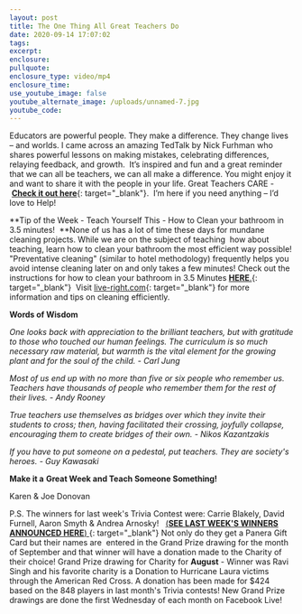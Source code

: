 ```yaml
---
layout: post
title: The One Thing All Great Teachers Do
date: 2020-09-14 17:07:02
tags:
excerpt:
enclosure:
pullquote:
enclosure_type: video/mp4
enclosure_time:
use_youtube_image: false
youtube_alternate_image: /uploads/unnamed-7.jpg
youtube_code:
---
```


Educators are powerful people. They make a difference. They change lives – and worlds. I came across an amazing TedTalk by Nick Furhman who shares powerful lessons on making mistakes, celebrating differences, relaying feedback, and growth.&nbsp; It’s inspired and fun and a great reminder that we can all be teachers, we can all make a difference. You might enjoy it and want to share it with the people in your life. Great Teachers CARE -&nbsp;[**Check it out here**](https://t.e2ma.net/click/byc37b/zwff20l/zwv76d){: target="_blank"}. &nbsp;I’m here if you need anything – I’d love to Help\!&nbsp;

**Tip of the Week - Teach Yourself This - How to Clean your bathroom in 3.5 minutes\! &nbsp;**None of us has a lot of time these days for mundane cleaning projects. While we are on the subject of teaching&nbsp; how about teaching, learn how to clean your bathroom the most efficient way possible\! "Preventative cleaning" (similar to hotel methodology) frequently helps you avoid intense cleaning later on and only takes a few minutes\! Check out the instructions for how to clean your bathroom in 3.5 Minutes&nbsp;[**HERE**.](https://t.e2ma.net/click/byc37b/zwff20l/fpw76d){: target="_blank"}&nbsp; Visit&nbsp;[live-right.com](http://live-right.com/){: target="_blank"}&nbsp;for more information and tips on cleaning efficiently.

**Words of Wisdom**

*One looks back with appreciation to the brilliant teachers, but with gratitude to those who touched our human feelings. The curriculum is so much necessary raw material, but warmth is the vital element for the growing plant and for the soul of the child. - Carl Jung*

*Most of us end up with no more than five or six people who remember us. Teachers have thousands of people who remember them for the rest of their lives. - Andy Rooney*

*True teachers use themselves as bridges over which they invite their students to cross; then, having facilitated their crossing, joyfully collapse, encouraging them to create bridges of their own. - Nikos Kazantzakis*

*If you have to put someone on a pedestal, put teachers. They are society's heroes. - Guy Kawasaki*

**Make it a**&nbsp;**Great Week and Teach Someone Something\!**

Karen & Joe Donovan

P.S. The winners for last week's Trivia Contest were: Carrie Blakely, David Furnell, Aaron Smyth & Andrea Arnosky\! &nbsp;&nbsp;[(**SEE LAST WEEK'S WINNERS ANNOUNCED HERE**)&nbsp;](https://t.e2ma.net/click/byc37b/zwff20l/vhx76d){: target="_blank"}&nbsp;Not only do they get a Panera Gift Card but their names are&nbsp; entered in the Grand Prize drawing for the month of September and that winner will have a donation made to the Charity of their choice\! Grand Prize drawing for Charity for&nbsp;**August**&nbsp;- Winner was Ravi Singh and his favorite charity is a Donation to Hurricane Laura victims through the American Red Cross. A donation has been made for $424&nbsp; based on the 848 players in last month's Trivia contests\! New Grand Prize drawings are done the first Wednesday of each month on Facebook Live\!&nbsp;